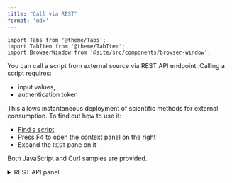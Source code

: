 ```yaml
---
title: "Call via REST"
format: 'mdx'
---
```


```mdx-code-block
import Tabs from '@theme/Tabs';
import TabItem from '@theme/TabItem';
import BrowserWindow from '@site/src/components/browser-window';
```

You can call a script from external source via REST API endpoint.
Calling a script requires:
- input values,
- authentication token

This allows instantaneous deployment of scientific methods for
external consumption. To find out how to use it:

- [Find a script](../scripting-features/datagrok-script-editor.md#find-a-script)
- Press F4 to open the context panel on the right
- Expand the `REST` pane on it

Both JavaScript and Curl samples are provided.

<details>
<summary> REST API panel </summary>
<div>

![rest-api](../_pics/script-rest.png)

</div>
</details>
